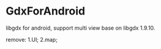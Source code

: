 # GdxForAndroid
libgdx for android, support multi view base on libgdx 1.9.10.

remove:
1.UI;
2.map;
